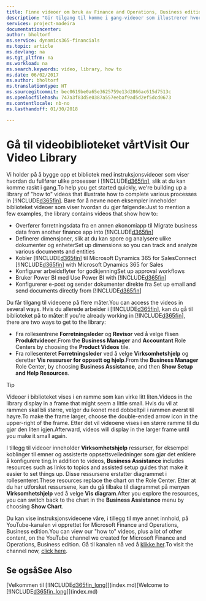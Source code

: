 ```yaml
---
title: Finne videoer om bruk av Finance and Operations, Business edition | Microsoft-dokumentasjon
description: "Gir tilgang til komme i gang-videoer som illustrerer hvordan du kan utføre vanlige oppgaver."
services: project-madeira
documentationcenter: 
author: bholtorf
ms.service: dynamics365-financials
ms.topic: article
ms.devlang: na
ms.tgt_pltfrm: na
ms.workload: na
ms.search.keywords: video, library, how to
ms.date: 06/02/2017
ms.author: bholtorf
ms.translationtype: HT
ms.sourcegitcommit: bec0619be0a65e3625759e13d2866ac615d7513c
ms.openlocfilehash: 747a3f83d5e0387a557eebaf9ad5d2ef5dcd0673
ms.contentlocale: nb-no
ms.lasthandoff: 01/30/2018

---
```

# <a name="visit-our-video-library"></a><span data-ttu-id="3a42c-103">Gå til videobiblioteket vårt</span><span class="sxs-lookup"><span data-stu-id="3a42c-103">Visit Our Video Library</span></span>
<span data-ttu-id="3a42c-104">Vi holder på å bygge opp et bibliotek med instruksjonsvideoer som viser hvordan du fullfører ulike prosesser i [!INCLUDE[d365fin](includes/d365fin_md.md)], slik at du kan komme raskt i gang.</span><span class="sxs-lookup"><span data-stu-id="3a42c-104">To help you get started quickly, we're building up a library of "how to" videos that illustrate how to complete various processes in [!INCLUDE[d365fin](includes/d365fin_md.md)].</span></span> <span data-ttu-id="3a42c-105">Bare for å nevne noen eksempler inneholder biblioteket videoer som viser hvordan du gjør følgende:</span><span class="sxs-lookup"><span data-stu-id="3a42c-105">Just to mention a few examples, the library contains videos that show how to:</span></span>  

* <span data-ttu-id="3a42c-106">Overfører forretningsdata fra en annen økonomiapp til </span><span class="sxs-lookup"><span data-stu-id="3a42c-106">Migrate business data from another finance app into</span></span> [!INCLUDE[d365fin](includes/d365fin_md.md)]  
* <span data-ttu-id="3a42c-107">Definerer dimensjoner, slik at du kan spore og analysere ulike dokumenter og enheter</span><span class="sxs-lookup"><span data-stu-id="3a42c-107">Set up dimensions so you can track and analyze various documents and entities</span></span>
* <span data-ttu-id="3a42c-108">Kobler [!INCLUDE[d365fin](includes/d365fin_md.md)] til Microsoft Dynamics 365 for Sales</span><span class="sxs-lookup"><span data-stu-id="3a42c-108">Connect [!INCLUDE[d365fin](includes/d365fin_md.md)] with Microsoft Dynamics 365 for Sales</span></span>
* <span data-ttu-id="3a42c-109">Konfigurer arbeidsflyter for godkjenning</span><span class="sxs-lookup"><span data-stu-id="3a42c-109">Set up approval workflows</span></span>  
* <span data-ttu-id="3a42c-110">Bruker Power BI med </span><span class="sxs-lookup"><span data-stu-id="3a42c-110">Use Power BI with</span></span> [!INCLUDE[d365fin](includes/d365fin_md.md)]  
* <span data-ttu-id="3a42c-111">Konfigurerer e-post og sender dokumenter direkte fra </span><span class="sxs-lookup"><span data-stu-id="3a42c-111">Set up email and send documents directly from</span></span> [!INCLUDE[d365fin](includes/d365fin_md.md)]  

<span data-ttu-id="3a42c-112">Du får tilgang til videoene på flere måter.</span><span class="sxs-lookup"><span data-stu-id="3a42c-112">You can access the videos in several ways.</span></span> <span data-ttu-id="3a42c-113">Hvis du allerede arbeider i [!INCLUDE[d365fin](includes/d365fin_md.md)], kan du gå til biblioteket på to måter:</span><span class="sxs-lookup"><span data-stu-id="3a42c-113">If you're already working in [!INCLUDE[d365fin](includes/d365fin_md.md)], there are two ways to get to the library:</span></span>

* <span data-ttu-id="3a42c-114">Fra rollesentrene **Forretningsleder** og **Revisor** ved å velge flisen **Produktvideoer**.</span><span class="sxs-lookup"><span data-stu-id="3a42c-114">From the **Business Manager** and **Accountant** Role Centers by choosing the **Product Videos** tile.</span></span>  
* <span data-ttu-id="3a42c-115">Fra rollesenteret **Forretningsleder** ved å velge **Virksomhetshjelp** og deretter **Vis ressurser for oppsett og hjelp**.</span><span class="sxs-lookup"><span data-stu-id="3a42c-115">From the **Business Manager** Role Center, by choosing **Business Assistance**, and then **Show Setup and Help Resources**.</span></span>  

> [!Tip]  
> <span data-ttu-id="3a42c-116">Videoer i biblioteket vises i en ramme som kan virke litt liten.</span><span class="sxs-lookup"><span data-stu-id="3a42c-116">Videos in the library display in a frame that might seem a little small.</span></span> <span data-ttu-id="3a42c-117">Hvis du vil at rammen skal bli større, velger du ikonet med dobbeltpil i rammen øverst til høyre.</span><span class="sxs-lookup"><span data-stu-id="3a42c-117">To make the frame larger, choose the double-ended arrow icon in the upper-right of the frame.</span></span> <span data-ttu-id="3a42c-118">Etter det vil videoene vises i en større ramme til du gjør den liten igjen.</span><span class="sxs-lookup"><span data-stu-id="3a42c-118">Afterward, videos will display in the larger frame until you make it small again.</span></span>  

<span data-ttu-id="3a42c-119">I tillegg til videoer inneholder **Virksomhetshjelp** ressurser, for eksempel koblinger til emner og assisterte oppsettsveiledninger som gjør det enklere å konfigurere ting.</span><span class="sxs-lookup"><span data-stu-id="3a42c-119">In addition to videos, **Business Assistance** includes resources such as links to topics and assisted setup guides that make it easier to set things up.</span></span> <span data-ttu-id="3a42c-120">Disse ressursene erstatter diagrammet i rollesenteret.</span><span class="sxs-lookup"><span data-stu-id="3a42c-120">These resources replace the chart on the Role Center.</span></span> <span data-ttu-id="3a42c-121">Etter at du har utforsket ressursene, kan du gå tilbake til diagrammet på menyen **Virksomhetshjelp** ved å velge **Vis diagram**.</span><span class="sxs-lookup"><span data-stu-id="3a42c-121">After you explore the resources, you can switch back to the chart in the **Business Assistance** menu by choosing **Show Chart**.</span></span>  
  
<span data-ttu-id="3a42c-122">Du kan vise instruksjonsvideoene våre, i tillegg til mye annet innhold, på YouTube-kanalen vi opprettet for Microsoft Finance and Operations, Business edition.</span><span class="sxs-lookup"><span data-stu-id="3a42c-122">You can view our "how to" videos, plus a lot of other content, on the YouTube channel we created for Microsoft Finance and Operations, Business edition.</span></span> <span data-ttu-id="3a42c-123">Gå til kanalen nå ved å [klikke her](https://go.microsoft.com/fwlink/?linkid=851533).</span><span class="sxs-lookup"><span data-stu-id="3a42c-123">To visit the channel now, [click here](https://go.microsoft.com/fwlink/?linkid=851533).</span></span>

## <a name="see-also"></a><span data-ttu-id="3a42c-124">Se også</span><span class="sxs-lookup"><span data-stu-id="3a42c-124">See Also</span></span>
<span data-ttu-id="3a42c-125">[Velkommen til [!INCLUDE[d365fin_long](includes/d365fin_long_md.md)]](index.md)</span><span class="sxs-lookup"><span data-stu-id="3a42c-125">[Welcome to [!INCLUDE[d365fin_long](includes/d365fin_long_md.md)]](index.md)</span></span>

